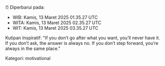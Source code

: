 ⏰ Diperbarui pada:
- WIB: Kamis, 13 Maret 2025 01.35.27 UTC
- WITA: Kamis, 13 Maret 2025 02.35.27 UTC
- WIT: Kamis, 13 Maret 2025 03.35.27 UTC

Kutipan Inspiratif:
"If you don’t go after what you want, you’ll never have it. If you don’t ask, the answer is always no. If you don’t step forward, you’re always in the same place."


Kategori: motivational

